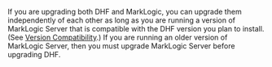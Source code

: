 If you are upgrading both DHF and MarkLogic, you can upgrade them independently of each other as long as you are running a version of MarkLogic Server that is compatible with the DHF version you plan to install. (See [Version Compatibility]({{site.baseurl}}/refs/version-compatibility/).) If you are running an older version of MarkLogic Server, then you must upgrade MarkLogic Server before upgrading DHF.
